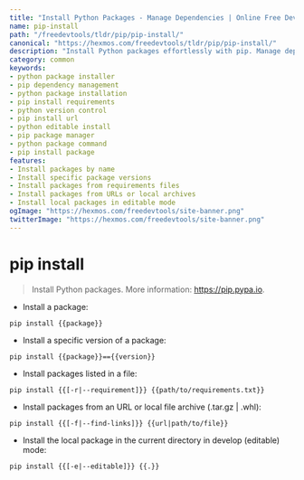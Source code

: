 ```yaml
---
title: "Install Python Packages - Manage Dependencies | Online Free DevTools by Hexmos"
name: pip-install
path: "/freedevtools/tldr/pip/pip-install/"
canonical: "https://hexmos.com/freedevtools/tldr/pip/pip-install/"
description: "Install Python packages effortlessly with pip. Manage dependencies, specify versions, and install from requirements files using this simple command. Free online tool, no registration required."
category: common
keywords:
- python package installer
- pip dependency management
- python package installation
- pip install requirements
- python version control
- pip install url
- python editable install
- pip package manager
- python package command
- pip install package
features:
- Install packages by name
- Install specific package versions
- Install packages from requirements files
- Install packages from URLs or local archives
- Install local packages in editable mode
ogImage: "https://hexmos.com/freedevtools/site-banner.png"
twitterImage: "https://hexmos.com/freedevtools/site-banner.png"
---
```


# pip install

> Install Python packages.
> More information: <https://pip.pypa.io>.

- Install a package:

`pip install {{package}}`

- Install a specific version of a package:

`pip install {{package}}=={{version}}`

- Install packages listed in a file:

`pip install {{[-r|--requirement]}} {{path/to/requirements.txt}}`

- Install packages from an URL or local file archive (.tar.gz | .whl):

`pip install {{[-f|--find-links]}} {{url|path/to/file}}`

- Install the local package in the current directory in develop (editable) mode:

`pip install {{[-e|--editable]}} {{.}}`
